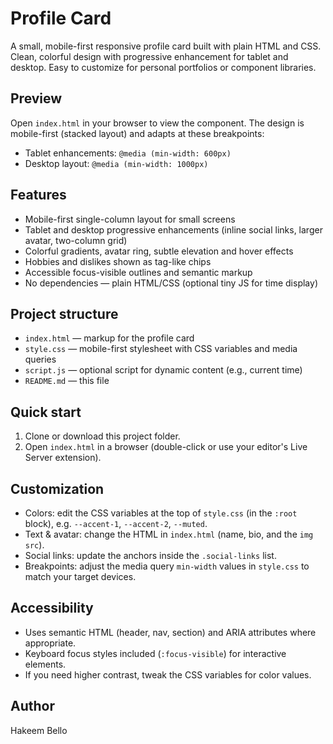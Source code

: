 # Profile Card

A small, mobile-first responsive profile card built with plain HTML and CSS. Clean, colorful design with progressive enhancement for tablet and desktop. Easy to customize for personal portfolios or component libraries.

## Preview

Open `index.html` in your browser to view the component. The design is mobile-first (stacked layout) and adapts at these breakpoints:

- Tablet enhancements: `@media (min-width: 600px)`
- Desktop layout: `@media (min-width: 1000px)`

## Features

- Mobile-first single-column layout for small screens
- Tablet and desktop progressive enhancements (inline social links, larger avatar, two-column grid)
- Colorful gradients, avatar ring, subtle elevation and hover effects
- Hobbies and dislikes shown as tag-like chips
- Accessible focus-visible outlines and semantic markup
- No dependencies — plain HTML/CSS (optional tiny JS for time display)

## Project structure

- `index.html` — markup for the profile card
- `style.css` — mobile-first stylesheet with CSS variables and media queries
- `script.js` — optional script for dynamic content (e.g., current time)
- `README.md` — this file

## Quick start

1. Clone or download this project folder.
2. Open `index.html` in a browser (double-click or use your editor's Live Server extension).

## Customization

- Colors: edit the CSS variables at the top of `style.css` (in the `:root` block), e.g. `--accent-1`, `--accent-2`, `--muted`.
- Text & avatar: change the HTML in `index.html` (name, bio, and the `img` `src`).
- Social links: update the anchors inside the `.social-links` list.
- Breakpoints: adjust the media query `min-width` values in `style.css` to match your target devices.

## Accessibility

- Uses semantic HTML (header, nav, section) and ARIA attributes where appropriate.
- Keyboard focus styles included (`:focus-visible`) for interactive elements.
- If you need higher contrast, tweak the CSS variables for color values.

## Author
Hakeem Bello
